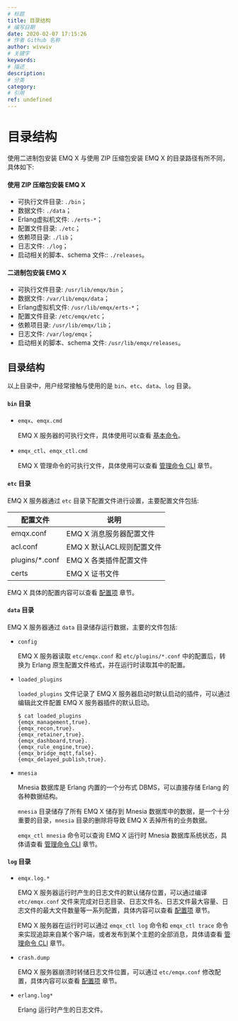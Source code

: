 ```yaml
---
# 标题
title: 目录结构
# 编写日期
date: 2020-02-07 17:15:26
# 作者 Github 名称
author: wivwiv
# 关键字
keywords:
# 描述
description:
# 分类
category: 
# 引用
ref: undefined
---
```


# 目录结构

使用二进制包安装 EMQ X 与使用 ZIP 压缩包安装 EMQ X 的目录路径有所不同，具体如下:

#### 使用 ZIP 压缩包安装 EMQ X

+ 可执行文件目录: `./bin`；
+ 数据文件: `./data`；
+ Erlang虚拟机文件: `./erts-*`；
+ 配置文件目录: `./etc`；
+ 依赖项目录: `./lib`；
+ 日志文件: `./log`；
+ 启动相关的脚本、schema 文件:: `./releases`。

#### 二进制包安装 EMQ X 

+ 可执行文件目录: `/usr/lib/emqx/bin`；
+ 数据文件: `/var/lib/emqx/data`；
+ Erlang虚拟机文件: `/usr/lib/emqx/erts-*`；
+ 配置文件目录: `/etc/emqx/etc`；
+ 依赖项目录: `/usr/lib/emqx/lib`；       
+ 日志文件: `/var/log/emqx`；
+ 启动相关的脚本、schema 文件: `/usr/lib/emqx/releases`。

## 目录结构
以上目录中，用户经常接触与使用的是 `bin`、`etc`、`data`、`log` 目录。

#### `bin` 目录

+   `emqx`、`emqx.cmd`

    EMQ X 服务器的可执行文件，具体使用可以查看 [基本命令](using-emqx/command-line.md)。

+   `emqx_ctl`、`emqx_ctl.cmd`

    EMQ X 管理命令的可执行文件，具体使用可以查看  [管理命令 CLI](advanced/cli.md) 章节。

#### `etc` 目录

EMQ X 服务器通过 `etc` 目录下配置文件进行设置，主要配置文件包括:

| 配置文件           | 说明                      |
| -------------- | ------------------------- |
| emqx.conf      | EMQ X 消息服务器配置文件  |
| acl.conf       | EMQ X 默认ACL规则配置文件 |
| plugins/*.conf | EMQ X 各类插件配置文件    |
| certs          | EMQ X 证书文件           |

EMQ X 具体的配置内容可以查看 [配置项](configuration/index.md) 章节。

#### `data` 目录

EMQ X 服务器通过 `data` 目录储存运行数据，主要的文件包括:

+   `config`

    EMQ X 服务器读取 `etc/emqx.conf` 和 `etc/plugins/*.conf` 中的配置后，转换为 Erlang 原生配置文件格式，并在运行时读取其中的配置。

+   `loaded_plugins`

    `loaded_plugins` 文件记录了 EMQ X 服务器启动时默认启动的插件，可以通过编辑此文件配置 EMQ X 服务器插件的默认启动。

    ```
    $ cat loaded_plugins
    {emqx_management,true}.
    {emqx_recon,true}.
    {emqx_retainer,true}.
    {emqx_dashboard,true}.
    {emqx_rule_engine,true}.
    {emqx_bridge_mqtt,false}.
    {emqx_delayed_publish,true}.
    ```

+   `mnesia`

    Mnesia 数据库是 Erlang 内置的一个分布式 DBMS，可以直接存储 Erlang 的各种数据结构。

    `mnesia` 目录储存了所有 EMQ X 储存到 Mnesia 数据库中的数据，是一个十分重要的目录，`mnesia` 目录的删除将导致 EMQ X 丢掉所有的业务数据。

    `emqx_ctl mnesia` 命令可以查询 EMQ X 运行时 Mnesia 数据库系统状态，具体请查看 [管理命令 CLI](advanced/cli.md) 章节。


#### `log` 目录

+   `emqx.log.*`

    EMQ X 服务器运行时产生的日志文件的默认储存位置，可以通过编译 `etc/emqx.conf` 文件来完成对日志目录、日志文件名、日志文件最大容量、日志文件的最大文件数量等一系列配置，具体内容可以查看 [配置项](configuration/index.md) 章节。

    EMQ X 服务器在运行时可以通过 `emqx_ctl log` 命令和 `emqx_ctl trace` 命令来实现追踪来自某个客户端，或者发布到某个主题的全部消息，具体请查看 [管理命令 CLI](advanced/cli.md) 章节。

+   `crash.dump`

    EMQ X 服务器崩溃时转储日志文件位置，可以通过 `etc/emqx.conf` 修改配置，具体内容可以查看 [配置项](configuration/index.md) 章节。

+  `erlang.log*`

    Erlang 运行时产生的日志文件。

